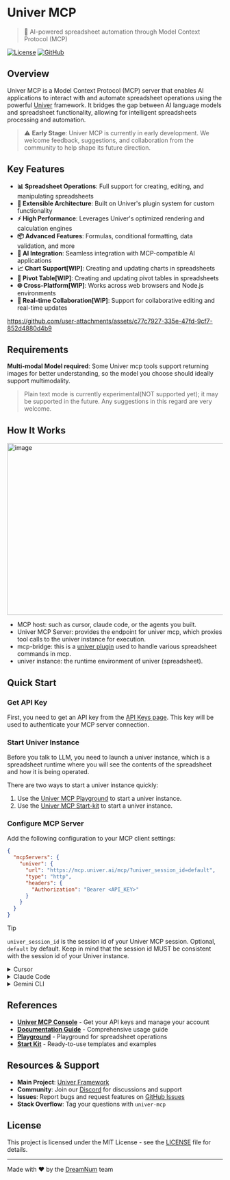 # Univer MCP

> 🚀 AI-powered spreadsheet automation through Model Context Protocol (MCP)

[![License](https://img.shields.io/badge/license-MIT-blue.svg)](LICENSE)
[![GitHub](https://img.shields.io/badge/GitHub-dream--num%2Funiver--mcp-blue)](https://github.com/dream-num/univer-mcp)

## Overview

Univer MCP is a Model Context Protocol (MCP) server that enables AI applications to interact with and automate spreadsheet operations using the powerful [Univer](https://github.com/dream-num/univer) framework. It bridges the gap between AI language models and spreadsheet functionality, allowing for intelligent spreadsheets processing and automation.

> ⚠️ **Early Stage**: Univer MCP is currently in early development. We welcome feedback, suggestions, and collaboration from the community to help shape its future direction.

## Key Features

- **📊 Spreadsheet Operations**: Full support for creating, editing, and manipulating spreadsheets
- **🔧 Extensible Architecture**: Built on Univer's plugin system for custom functionality
- **⚡ High Performance**: Leverages Univer's optimized rendering and calculation engines
- **📦 Advanced Features**: Formulas, conditional formatting, data validation, and more
- **🤖 AI Integration**: Seamless integration with MCP-compatible AI applications
- **📈 Chart Support[WIP]**: Creating and updating charts in spreadsheets
- **🔗 Pivot Table[WIP]**: Creating and updating pivot tables in spreadsheets
- **🌐 Cross-Platform[WIP]**: Works across web browsers and Node.js environments
- **🔄 Real-time Collaboration[WIP]**: Support for collaborative editing and real-time updates


https://github.com/user-attachments/assets/c77c7927-335e-47fd-9cf7-852d4880d4b9



## Requirements

**Multi-modal Model required**: Some Univer mcp tools support returning images for better understanding, so the model you choose should ideally support multimodality.

> Plain text mode is currently experimental(NOT supported yet); it may be supported in the future. Any suggestions in this regard are very welcome.


## How It Works

<img width="600" height="400" alt="image" src="https://github.com/user-attachments/assets/58626cac-831d-4aa0-9c44-b3d2ff5262d9" />


- MCP host: such as cursor, claude code, or the agents you built.  
- Univer MCP Server: provides the endpoint for univer mcp, which proxies tool calls to the univer instance for execution.
- mcp-bridge: this is a [univer plugin](https://docs.univer.ai/guides/recipes/architecture/univer#plugins) used to handle various spreadsheet commands in mcp.
- univer instance: the runtime environment of univer (spreadsheet).


## Quick Start

### Get API Key
First, you need to get an API key from the [API Keys page](https://console.univer.ai/apikeys). This key will be used to authenticate your MCP server connection.

### Start Univer Instance

Before you talk to LLM, you need to launch a univer instance, which is a spreadsheet runtime where you will see the contents of the spreadsheet and how it is being operated.

There are two ways to start a univer instance quickly:
1. Use the [Univer MCP Playground](https://console.univer.ai/playground) to start a univer instance.
2. Use the [Univer MCP Start-kit](https://github.com/dream-num/univer-mcp-start-kit) to start a univer instance.

### Configure MCP Server

Add the following configuration to your MCP client settings:

```json
{
  "mcpServers": {
    "univer": {
      "url": "https://mcp.univer.ai/mcp/?univer_session_id=default",
      "type": "http",
      "headers": {
        "Authorization": "Bearer <API_KEY>"
      }
    }
  }
}
```
> [!TIP]
> `univer_session_id` is the session id of your Univer MCP session. Optional, `default` by default. Keep in mind that the session id MUST be consistent with the session id of your Univer instance.

<details>
<summary>Cursor</summary>

Click the button to install:

[![Install MCP Server](https://cursor.com/deeplink/mcp-install-dark.svg)](https://cursor.com/en/install-mcp?name=univer-mcp&config=eyJ1cmwiOiJodHRwczovL21jcC51bml2ZXIuYWkvbWNwLyIsImhlYWRlcnMiOnsiQXV0aG9yaXphdGlvbiI6IkJlYXJlciB7WU9VUl9VTklWRVJfQVBJX0tFWX0ifX0%3D)


</details>

<details>

<summary>Claude Code</summary>

```bash
claude mcp add --transport http univer-mcp https://mcp.univer.ai/mcp/ -H 'Authorization: Bearer {Your UNIVER_API_KEY}'
```
</details>

<details>
<summary>Gemini CLI</summary>

```bash
gemini mcp add --transport http univer-mcp https://mcp.univer.ai/mcp/ --header "Authorization: Bearer {Your UNIVER_API_KEY}"
```
</details>



## References

- **[Univer MCP Console](https://console.univer.ai/apikeys)** - Get your API keys and manage your account
- **[Documentation Guide](https://console.univer.ai/mcpguide)** - Comprehensive usage guide
- **[Playground](https://console.univer.ai/playground)** - Playground for spreadsheet operations
- **[Start Kit](https://github.com/dream-num/univer-mcp-start-kit)** - Ready-to-use templates and examples

## Resources & Support

- **Main Project**: [Univer Framework](https://github.com/dream-num/univer)
- **Community**: Join our [Discord](https://discord.gg/kB2wpYyM) for discussions and support
- **Issues**: Report bugs and request features on [GitHub Issues](https://github.com/dream-num/univer-mcp/issues)
- **Stack Overflow**: Tag your questions with `univer-mcp`

## License

This project is licensed under the MIT License - see the [LICENSE](LICENSE) file for details.

---

Made with ❤️ by the [DreamNum](https://github.com/dream-num) team
